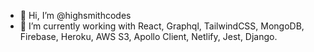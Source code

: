 - 👋 Hi, I’m @highsmithcodes
- 🌱 I’m currently working with React, Graphql, TailwindCSS, MongoDB, Firebase, Heroku, AWS S3, Apollo Client, Netlify, Jest, Django.

<!---
highsmithcodes/highsmithcodes is a ✨ special ✨ repository because its `README.md` (this file) appears on your GitHub profile.
You can click the Preview link to take a look at your changes.
--->
